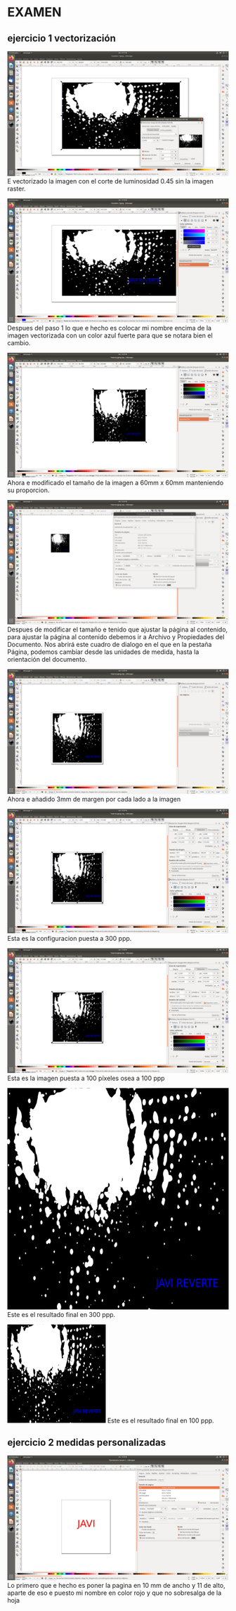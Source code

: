 # EXAMEN

## ejercicio 1 vectorización

![](https://github.com/reverte04/Soldadura-y-disegn-3.eva/blob/main/Captura%20de%20pantalla%20de%202021-04-23%2012-17-33.png) E vectorizado la imagen con el corte de luminosidad 0.45 sin la imagen raster.

![](https://github.com/reverte04/Soldadura-y-disegn-3.eva/blob/main/Captura%20de%20pantalla%20de%202021-04-23%2012-18-49.png) Despues del paso 1 lo que e hecho es colocar mi nombre encima  de la imagen vectorizada con un color azul fuerte para que se notara bien el cambio.

![](https://github.com/reverte04/Soldadura-y-disegn-3.eva/blob/main/Captura%20de%20pantalla%20de%202021-04-23%2012-27-04.png) Ahora e modificado el tamaño de la imagen a 60mm x 60mm manteniendo su proporcion.

![](https://github.com/reverte04/Soldadura-y-disegn-3.eva/blob/main/Captura%20de%20pantalla%20de%202021-04-23%2012-37-09.png) Despues de modificar el tamaño e tenido que ajustar la página al contenido, para ajustar la página al contenido debemos ir a Archivo y Propiedades del Documento. Nos abrirá este cuadro de dialogo en el que en la pestaña Página, podemos cambiar desde las unidades de medida, hasta la orientación del documento.

![](https://github.com/reverte04/Soldadura-y-disegn-3.eva/blob/main/Captura%20de%20pantalla%20de%202021-04-23%2012-43-50.png) Ahora e añadido 3mm de margen por cada lado a la imagen 

![](https://github.com/reverte04/Soldadura-y-disegn-3.eva/blob/main/Captura%20de%20pantalla%20de%202021-04-23%2012-47-30.png) Esta es la configuracion puesta a 300 ppp.

![](https://github.com/reverte04/Soldadura-y-disegn-3.eva/blob/main/Captura%20de%20pantalla%20de%202021-04-23%2012-48-08.png) Esta es la imagen puesta a 100 píxeles osea a 100 ppp 

![](https://github.com/reverte04/Soldadura-y-disegn-3.eva/blob/main/prueba%20examne%201.png) Este es el resultado final en 300 ppp.

![](https://github.com/reverte04/Soldadura-y-disegn-3.eva/blob/main/prueba%20examne%202.png) Este es el resultado final en 100 ppp.


## ejercicio 2 medidas personalizadas

![](https://github.com/reverte04/Soldadura-y-disegn-3.eva/blob/main/Captura%20de%20pantalla%20de%202021-04-23%2012-59-30.png) Lo primero que e hecho es poner la pagina en 10 mm de ancho y 11 de alto, aparte de eso e puesto mi nombre en color rojo y que no sobresalga de la hoja  


